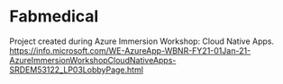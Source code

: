 # Fabmedical

Project created during Azure Immersion Workshop: Cloud Native Apps. 
https://info.microsoft.com/WE-AzureApp-WBNR-FY21-01Jan-21-AzureImmersionWorkshopCloudNativeApps-SRDEM53122_LP03LobbyPage.html
